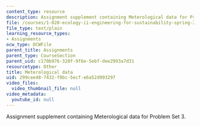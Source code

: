 ```yaml
---
content_type: resource
description: Assignment supplement containing Meterological data for Problem Set 3.
file: /courses/1-020-ecology-ii-engineering-for-sustainability-spring-2008/299cee487432f0bc5ecfe6a52d993297_harvardmet.txt
file_type: text/plain
learning_resource_types:
- Assignments
ocw_type: OCWFile
parent_title: Assignments
parent_type: CourseSection
parent_uid: c170b976-320f-9f6e-5ebf-dee2993a7d31
resourcetype: Other
title: Meterological data
uid: 299cee48-7432-f0bc-5ecf-e6a52d993297
video_files:
  video_thumbnail_file: null
video_metadata:
  youtube_id: null
---
```

Assignment supplement containing Meterological data for Problem Set 3.

